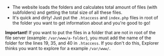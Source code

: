 - The website loads the folders and calculates total amount of files (with subfolders) and getting the total size of all these files.
- It's quick and dirty! Just put the `.htaccess` and `index.php` files in root of the folder you want to get information about and you're good to go!

**Important!**
If you want to put the files in a folder that are not in root of the file server (example: `/var/www/a-folder`), you must add the name of the folder for the lines 19, 35, and 40 in `.htaccess`. If you don't do this, Explorer thinks you want to explore for a example `/var/www/`.
